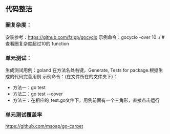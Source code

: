 ## 代码整洁
### 圈复杂度：

安装参考：https://github.com/fzipp/gocyclo
示例命令：gocyclo -over 10 ./ #查看圈复杂度超过10的 function 

### 单元测试：
生成测试用例：goland 在方法名处右键，Generate, Tests for package.根据生成的代码完善用例
示例命令：(在文件所在的文件夹下)：
 - 方法一：go test 
 - 方法二：go test --cover 
 - 方法三：在相应的_test.go文件下，用例前面有一个三角形，直接点击运行

### 单元测试覆盖率
https://github.com/msoap/go-carpet
